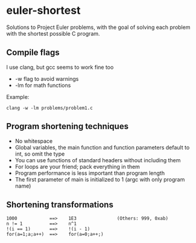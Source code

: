 euler-shortest
==============

Solutions to Project Euler problems, with the goal of solving each problem with the shortest possible C program.

Compile flags
-------------
I use clang, but gcc seems to work fine too
- -w flag to avoid warnings
- -lm for math functions

Example:

	clang -w -lm problems/problem1.c


Program shortening techniques
-----------------------------
- No whitespace
- Global variables, the main function and function parameters default to int, so omit the type
- You can use functions of standard headers without including them
- For loops are your friend; pack everything in them
- Program performance is less important than program length
- The first parameter of main is initialized to 1 (argc with only program name)


Shortening transformations
--------------------------
	1000            ==>    1E3               (Others: 999, 0xab)
	n != 1          ==>    n^1
	!(i == 1)       ==>    !(i - 1)
	for(a=1;a;a++)  ==>    for(a=0;a++;)